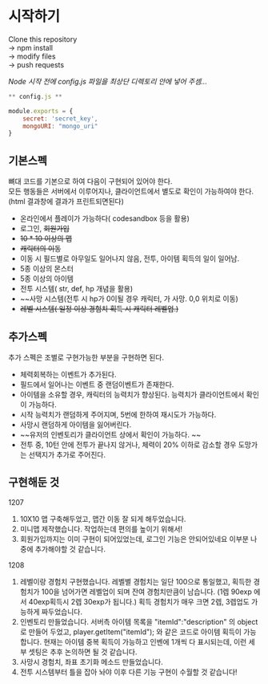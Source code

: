# 시작하기

Clone this repository \
-> npm install        \
-> modify files       \
-> push requests

*Node 시작 전에 _config.js_ 파일을 최상단 디렉토리 안에 넣어 주셈...*

```javascript
** config.js ** 

module.exports = {
    secret: 'secret_key',
    mongoURI: "mongo_uri"
}
```

## 기본스펙

뼈대 코드를 기본으로 하여 다음이 구현되어 있어야 한다.  
모든 행동들은 서버에서 이루어지나, 클라이언트에서 별도로 확인이 가능하여야 한다.(html 결과창에 결과가 프린트되면된다)
- 온라인에서 플레이가 가능하다( codesandbox 등을 활용)  
- 로그인, ~~회원가입~~
- ~~10 * 10 이상의 맵~~
- ~~캐릭터의 이동~~
- 이동 시 필드별로 아무일도 일어나지 않음, 전투, 아이템 획득의 일이 일어남.
- 5종 이상의 몬스터  
- 5종 이상의 아이템  
- 전투 시스템( str, def, hp 개념을 활용)  
- ~~사망 시스템(전투 시 hp가 0이될 경우 캐릭터, 가 사망. 0,0 위치로 이동)  
- ~~레벨 시스템( 일정 이상 경험치 획득 시 캐릭터 레벨업.)~~

## 추가스펙

추가 스펙은 조별로 구현가능한 부분을 구현하면 된다.


- 체력회복하는 이벤트가 추가된다.
- 필드에서 일어나는 이벤트 중 랜덤이벤트가 존재한다.  
- 아이템을 소유할 경우, 캐릭터의 능력치가 향상된다. 능력치가 클라이언트에서 확인이 가능하다.  
- 시작 능력치가 랜덤하게 주어지며, 5번에 한하여 재시도가 가능하다. 
- 사망시 랜덤하게 아이템을 잃어버린다.  
- ~~유저의 인벤토리가 클라이언트 상에서 확인이 가능하다. ~~
- 전투 중, 10턴 안에 전투가 끝나지 않거나, 체력이 20% 이하로 감소할 경우 도망가는 선택지가 추가로 주어진다.

## 구현해둔 것 

1207
1. 10X10 맵 구축해두었고, 맵간 이동 잘 되게 해두었습니다. 
2. 미니맵 제작했습니다. 작업하는데 편의를 높이기 위해서!
3. 회원가입까지는 이미 구현이 되어있었는데, 로그인 기능은 안되어있네요 이부분 나중에 추가해야할 것 같습니다. 

1208
1. 레벨이랑 경험치 구현했습니다. 레벨별 경험치는 일단 100으로 통일했고, 획득한 경험치가 100을 넘어가면 레벨업이 되며 잔여 경험치만큼이 남습니다. 
    (1렙 90exp 에서 40exp획득시 2렙 30exp가 됩니다.) 획득 경험치가 매우 크면 2렙, 3렙업도 가능하게 짜두었습니다. 
2. 인벤토리 만들었습니다. 
    서버측 아이템 목록을 "itemId":"description" 의 object로 만들어 두었고, 
    player.getItem("itemId"); 와 같은 코드로 아이템 획득이 가능합니다. 
    현재는 아이템 중복 획득이 가능하고 인벤에 1개씩 다 표시되는데, 이런 세부 셋팅은 추후 논의하면 될 것 같습니다. 
3. 사망시 경험치, 좌표 초기화 메소드 만들었습니다. 
4. 전투 시스템부터 틀을 잡아 놔야 이후 다른 기능 구현이 수월할 것 같습니다! 
